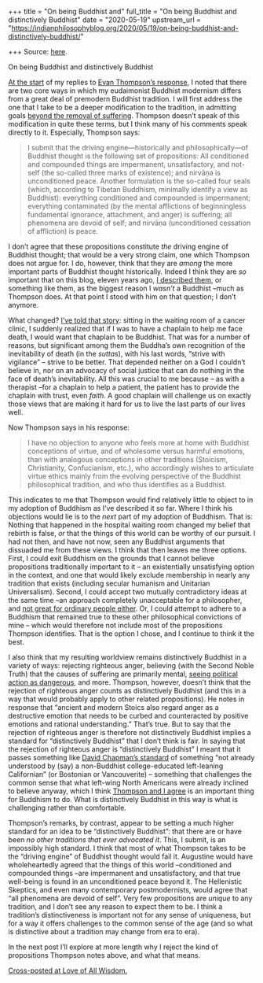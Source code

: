+++
title = "On being Buddhist and"
full_title = "On being Buddhist and distinctively Buddhist"
date = "2020-05-19"
upstream_url = "https://indianphilosophyblog.org/2020/05/19/on-being-buddhist-and-distinctively-buddhist/"

+++
Source: [here](https://indianphilosophyblog.org/2020/05/19/on-being-buddhist-and-distinctively-buddhist/).

On being Buddhist and distinctively Buddhist

[At the start](http://loveofallwisdom.com/?p=4777) of my replies to
[Evan Thompson’s
response](http://indianphilosophyblog.org/2020/04/25/clarifying-why-i-am-not-a-buddhist-a-response-to-amod-lele-guest-post-by-evan-thompson/),
I noted that there are two core ways in which my eudaimonist Buddhist
modernism differs from a great deal of premodern Buddhist tradition. I
will first address the one that I take to be a deeper modification to
the tradition, in admitting goals [beyond the removal of
suffering](http://loveofallwisdom.com/blog/2017/10/beyond-the-removal-of-suffering/).
Thompson doesn’t speak of this modification in quite these terms, but I
think many of his comments speak directly to it. Especially, Thompson
says:

> I submit that the driving engine—historically and philosophically—of
> Buddhist thought is the following set of propositions: All conditioned
> and compounded things are impermanent, unsatisfactory, and not-self
> (the so-called three marks of existence); and nirvāṇa is unconditioned
> peace. Another formulation is the so-called four seals (which,
> according to Tibetan Buddhism, minimally identify a view as Buddhist):
> everything conditioned and compounded is impermanent; everything
> contaminated (by the mental afflictions of beginningless fundamental
> ignorance, attachment, and anger) is suffering; all phenomena are
> devoid of self; and nirvāṇa (unconditioned cessation of affliction) is
> peace.

I don’t agree that these propositions constitute *the* driving engine of
Buddhist thought; that would be a very strong claim, one which Thompson
does not argue for. I do, however, think that they are *among* the more
important parts of Buddhist thought historically. Indeed I think they
are *so* important that on this blog, eleven years ago, [I described
them](http://loveofallwisdom.com/blog/2009/09/zest/), or something like
them, as the biggest reason I *wasn’t* a Buddhist –much as Thompson
does. At that point I stood with him on that question; I don’t anymore.

What changed? [I’ve told that
story](http://loveofallwisdom.com/blog/2015/05/i-am-a-buddhist/):
sitting in the waiting room of a cancer clinic, I suddenly realized that
if I was to have a chaplain to help me face death, I would want that
chaplain to be Buddhist. That was for a number of reasons, but
significant among them the Buddha’s own recognition of the inevitability
of death (in the *sutta*s), with his last words, “strive with vigilance”
– strive to be better. That depended neither on a God I couldn’t believe
in, nor on an advocacy of social justice that can do nothing in the face
of death’s inevitability. All this was crucial to me because – as with a
therapist –for a chaplain to help a patient, the patient has to provide
the chaplain with trust, even *faith*. A good chaplain will challenge us
on exactly those views that are making it hard for us to live the last
parts of our lives well.

Now Thompson says in his response:

> I have no objection to anyone who feels more at home with Buddhist
> conceptions of virtue, and of wholesome versus harmful emotions, than
> with analogous conceptions in other traditions (Stoicism,
> Christianity, Confucianism, etc.), who accordingly wishes to
> articulate virtue ethics mainly from the evolving perspective of the
> Buddhist philosophical tradition, and who thus identifies as a
> Buddhist.

This indicates to me that Thompson would find relatively little to
object to in my adoption of Buddhism as I’ve described it so far. Where
I think his objections would lie is to the *next* part of my adoption of
Buddhism. That is: Nothing that happened in the hospital waiting room
changed my belief that rebirth is false, *or* that the things of this
world can be worthy of our pursuit. I had not then, and have not now,
seen any Buddhist arguments that dissuaded me from these views. I think
that then leaves me three options. First, I could exit Buddhism on the
grounds that I cannot believe propositions traditionally important to it
– an existentially unsatisfying option in the context, and one that
would likely exclude membership in nearly any tradition that exists
(including secular humanism and Unitarian Universalism). Second, I could
accept two mutually contradictory ideas at the same time –an approach
completely unacceptable for a philosopher, and [not great for ordinary
people either](https://en.wikipedia.org/wiki/Cognitive_dissonance). Or,
I could attempt to adhere to a Buddhism that remained true to these
other philosophical convictions of mine – which would therefore not
include most of the propositions Thompson identifies. That is the option
I chose, and I continue to think it the best.

I also think that my resulting worldview remains distinctively Buddhist
in a variety of ways: rejecting righteous anger, believing (with the
Second Noble Truth) that the causes of suffering are primarily mental,
[seeing political action as
dangerous](http://loveofallwisdom.com/blog/2017/10/the-political-path-vs-the-buddhist-path/),
and more. Thompson, however, doesn’t think that the rejection of
righteous anger counts as distinctively Buddhist (and this in a way that
would probably apply to other related propositions). He notes in
response that “ancient and modern Stoics also regard anger as a
destructive emotion that needs to be curbed and counteracted by positive
emotions and rational understanding.” That’s true. But to say that the
rejection of righteous anger is therefore not distinctively Buddhist
implies a standard for “distinctively Buddhist” that I don’t think is
fair. In saying that the rejection of righteous anger is “distinctively
Buddhist” I meant that it passes something like [David Chapman’s
standard](http://loveofallwisdom.com/blog/2016/09/does-it-matter-what-we-call-buddhist/)
of something “not already understood by (say) a non-Buddhist
college-educated left-leaning Californian” (or Bostonian or
Vancouverite) – something that challenges the common sense that what
left-wing North Americans were already inclined to believe anyway, which
I think [Thompson and I agree](http://loveofallwisdom.com/?p=4777) is an
important thing for Buddhism to do. What is distinctively Buddhist in
this way is what is challenging rather than comfortable.

Thompson’s remarks, by contrast, appear to be setting a much higher
standard for an idea to be “distinctively Buddhist”: that there are or
have been *no other traditions that ever advocated it*. This, I submit,
is an impossibly high standard. I think that most of what Thompson takes
to be the “driving engine” of Buddhist thought would fail it. Augustine
would have wholeheartedly agreed that the things of this world
–conditioned and compounded things –are impermanent and
unsatisfactory, and that true well-being is found in an unconditioned
peace beyond it. The Hellenistic Skeptics, and even many contemporary
postmodernists, would agree that “all phenomena are devoid of self”.
Very few propositions are *unique* to any tradition, and I don’t see any
reason to expect them to be. I think a tradition’s distinctiveness is
important not for any sense of uniqueness, but for a way it offers
challenges to the common sense of the age (and so what is distinctive
about a tradition may change from era to era).

In the next post I’ll explore at more length why I reject the kind of
propositions Thompson notes above, and what that means.

[Cross-posted at Love of All
Wisdom.](http://loveofallwisdom.com/?p=4782)

